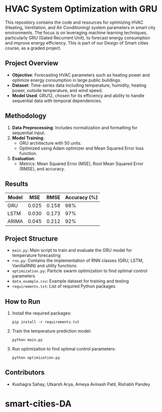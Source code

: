 # HVAC System Optimization with GRU

This repository contains the code and resources for optimizing HVAC (Heating, Ventilation, and Air Conditioning) system parameters in smart city environments. The focus is on leveraging machine learning techniques, particularly GRU (Gated Recurrent Unit), to forecast energy consumption and improve energy efficiency. This is part of our Design of Smart cities course, as a graded project.

## Project Overview

- **Objective**: Forecasting HVAC parameters such as heating power and optimize energy consumption in large public buildings.
- **Dataset**: Time-series data including temperature, humidity, heating power, outside temperature, and wind speed.
- **Model Used**: GRU12, chosen for its efficiency and ability to handle sequential data with temporal dependencies.

## Methodology

1. **Data Preprocessing**: Includes normalization and formatting for sequential input.
2. **Model Training**:
   - GRU architecture with 50 units.
   - Optimized using Adam optimizer and Mean Squared Error loss function.
3. **Evaluation**:
   - Metrics: Mean Squared Error (MSE), Root Mean Squared Error (RMSE), and accuracy.

## Results

| **Model** | **MSE** | **RMSE** | **Accuracy (%)** |
|-----------|---------|----------|------------------|
| GRU       | 0.025   | 0.158    | 98%              |
| LSTM      | 0.030   | 0.173    | 97%              |
| ARIMA     | 0.045   | 0.212    | 92%              |

## Project Structure

- `main.py`: Main script to train and evaluate the GRU model for temperature forecasting
- `rnn.py`: Contains the implementation of RNN classes (GRU, LSTM, VanillaRNN) and utility functions
- `optimization.py`: Particle swarm optimization to find optimal control parameters
- `data_example.csv`: Example dataset for training and testing
- `requirements.txt`: List of required Python packages

## How to Run

1. Install the required packages:
   ```
   pip install -r requirements.txt
   ```

2. Train the temperature prediction model:
   ```
   python main.py
   ```

3. Run optimization to find optimal control parameters:
   ```
   python optimization.py
   ```

## Contributors

- Kushagra Sahay, Utkarsh Arya, Ameya Avinash Patil, Rishabh Pandey
# smart-cities-DA
